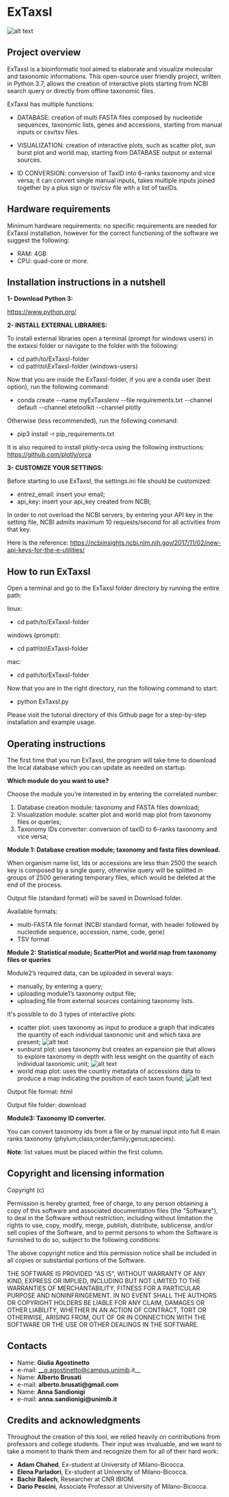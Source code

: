 ExTaxsI
=======

![alt text](https://github.com/qLSLab/extaxsi/blob/master/images/Project%20Exta.png)

Project overview
----------------
ExTaxsI is a bioinformatic tool aimed to elaborate and visualize molecular and taxonomic informations.
This open-source user friendly project, written in Python 3.7, allows the creation of interactive plots starting from NCBI search query or directly from offline taxonomic files.

ExTaxsI has multiple functions:

* DATABASE: creation of multi FASTA files composed by nucleotide sequences, taxonomic lists, genes and accessions, starting from manual inputs or csv/tsv files.

* VISUALIZATION: creation of interactive plots, such as scatter plot, sun burst plot and world map, starting from DATABASE output or external sources.

* ID CONVERSION: conversion of TaxID into 6-ranks taxonomy and vice versa; it can convert single manual inputs, takes multiple inputs joined together by a plus sign or tsv/csv file with a list of taxIDs.

Hardware requirements
---------------------
Minimum hardware requirements:
no specific requirements are needed for ExTaxsI installation, however for the correct functioning of the software we suggest the following:

* RAM: 4GB
* CPU: quad-core or more.

Installation instructions in a nutshell
-------------------------
**1- Download Python 3:**

https://www.python.org/

**2- INSTALL EXTERNAL LIBRARIES:**

To install external libraries open a terminal (prompt for windows users) in the extaxsi folder or navigate to the folder with the following:
* cd path/to/ExTaxsI-folder
* cd path\to\ExTaxsI-folder (windows-users)

Now that you are inside the ExTaxsI-folder, if you are a conda user (best option), run the following command:
* conda create --name myExTaxsIenv --file requirements.txt --channel default --channel etetoolkit --channel plotly

Otherwise (less recommended), run the following command:
* pip3 install -r pip_requirements.txt

It is also required to install plotly-orca using the following instructions:
https://github.com/plotly/orca

**3- CUSTOMIZE YOUR SETTINGS:**

Before starting to use ExTaxsI, the settings.ini file should be customized:
* entrez_email: insert your email;
* api_key: insert your api_key created from NCBI;

In order to not overload the NCBI servers, by entering your API key in the setting file, NCBI admits maximum 10 requests/second for all activities from that key.

Here is the reference: https://ncbiinsights.ncbi.nlm.nih.gov/2017/11/02/new-api-keys-for-the-e-utilities/

How to run ExTaxsI
------------------
Open a terminal and go to the ExTaxsI folder directory by running the entire path:

linux:

* cd path/to/ExTaxsI-folder

windows (prompt):

* cd path\to\ExTaxsI-folder

mac:

* cd path/to/ExTaxsI-folder

Now that you are in the right directory, run the following command to start:

* python ExTaxsI.py

Please visit the tutorial directory of this Github page for a step-by-step installation and example usage.

Operating instructions
----------------------

The first time that you run ExTaxsI, the program will take time to download the local database which you can update as needed on startup.

**Which module do you want to use?**

Choose the module you’re interested in by entering the correlated number:

1. Database creation module: taxonomy and FASTA files download;
2. Visualization module: scatter plot and world map plot from taxonomy files or queries;
3. Taxonomy IDs converter: conversion of taxID to 6-ranks taxonomy and vice versa;


**Module 1: Database creation module;
taxonomy and fasta files download.**

When organism name list, Ids or accessions are less than 2500 the search key is composed by a single query, otherwise query will be splitted in groups of 2500 generating temporary files, which would be deleted at the end of the process.

Output file (standard format) will be saved in Download folder.

Available formats:
* multi-FASTA file format (NCBI standard format, with header followed by nucleotide sequence, accession, name, code, gene)
* TSV format


**Module 2: Statistical module; ScatterPlot and world map from taxonomy files or queries**

Module2’s required data, can be uploaded in several ways:
* manually, by entering a query;
* uploading module1’s taxonomy output file;
* uploading file from external sources containing taxonomy lists.

It's possible to do 3 types of interactive plots:
* scatter plot: uses taxonomy as input to produce a graph that indicates the quantity of each individual taxonomic unit and which taxa are present;
![alt text](https://github.com/qLSLab/extaxsi/blob/master/images/aves%20scatterplot%20COX1.png)
* sunburst plot: uses taxonomy but creates an expansion pie that allows to explore taxonomy in depth with less weight on the quantity of each individual taxonomic unit;
![alt text](https://github.com/qLSLab/extaxsi/blob/master/images/sunburst%20odonata.png)
* world map plot: uses the country metadata of accessions data to produce a map indicating the position of each taxon found;
![alt text](https://github.com/qLSLab/extaxsi/blob/master/images/worldmap.png)  

Output file format: html

Output file folder: download

**Module3:  Taxonomy ID converter.**

You can convert taxonomy ids from a file or by manual input into full 6 main ranks taxonomy (phylum;class;order;family;genus;species).

__Note__: list values must be placed within the first column.

Copyright and licensing information
-----------------------------------

Copyright (c)

Permission is hereby granted, free of charge, to any person
obtaining a copy of this software and associated documentation
files (the "Software"), to deal in the Software without
restriction, including without limitation the rights to use,
copy, modify, merge, publish, distribute, sublicense, and/or sell
copies of the Software, and to permit persons to whom the
Software is furnished to do so, subject to the following
conditions:

The above copyright notice and this permission notice shall be
included in all copies or substantial portions of the Software.

THE SOFTWARE IS PROVIDED "AS IS", WITHOUT WARRANTY OF ANY KIND,
EXPRESS OR IMPLIED, INCLUDING BUT NOT LIMITED TO THE WARRANTIES
OF MERCHANTABILITY, FITNESS FOR A PARTICULAR PURPOSE AND
NONINFRINGEMENT. IN NO EVENT SHALL THE AUTHORS OR COPYRIGHT
HOLDERS BE LIABLE FOR ANY CLAIM, DAMAGES OR OTHER LIABILITY,
WHETHER IN AN ACTION OF CONTRACT, TORT OR OTHERWISE, ARISING
FROM, OUT OF OR IN CONNECTION WITH THE SOFTWARE OR THE USE OR
OTHER DEALINGS IN THE SOFTWARE.

Contacts
-----------------------------------------------------
* Name: __Giulia Agostinetto__
* e-mail: __g.agostinetto@campus.unimib.it__
* Name: __Alberto Brusati__
* e-mail: __alberto.brusati@gmail.com__
* Name: __Anna Sandionigi__
* e-mail: __anna.sandionigi@unimib.it__

Credits and acknowledgments
---------------------------

Throughout the creation of this tool, we relied heavily on contributions from professors and college students. Their input was invaluable, and we want to take a moment to thank them and recognize them for all of their hard work:
* __Adam Chahed__, Ex-student at University of Milano-Bicocca.
* __Elena Parladori__, Ex-student at University of Milano-Bicocca.
* __Bachir Balech__, Researcher at CNR IBIOM.
* __Dario Pescini__, Associate Professor at University of Milano-Bicocca.
